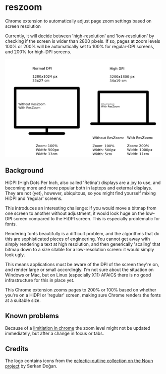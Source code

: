 # reszoom

Chrome extension to automatically adjust page zoom settings based on screen resolution

Currently, it will decide between 'high-resolution' and 'low-resolution' by checking if the screen is wider than 2800 pixels. If so, pages at zoom levels 100% or 200% will be automatically set to 100% for regular-DPI screens, and 200% for high-DPI screens.

![Overview](overview.png)

## Background

HiDPI (High Dots Per Inch, also called 'Retina') displays are a joy to use,
and becoming more and more popular both in laptops and external displays. They
are not (yet), however, ubiquitous, so you might find yourself mixing HiDPI
and 'regular' screens.

This introduces an interesting challenge: if you would move a bitmap from one
screen to another without adjustment, it would look huge on the low-DPI
screen compared to the HiDPI screen. This is especially problematic for fonts.

Rendering fonts beautifully is a difficult problem, and the algorithms that
do this are sophisticated pieces of engineering. You cannot get away with
simply rendering a text at high resolution, and then generically 'scaling'
that bitmap down to a size sitable for a low-resolution screen: it would
simply look ugly.

This means applications must be aware of the DPI of the screen they're on, and
render large or small accordingly. I'm not sure about the situation on Windows
or Mac, but on Linux (especially X11) AFAICS there is no good infrastructure
for this in place yet.

This Chrome extension zooms pages to 200% or 100% based on whether you're on
a HiDPI or 'regular' screen, making sure Chrome renders the fonts at a
suitable size.

## Known problems

Because of a [limitiation in chrome](https://bugs.chromium.org/p/chromium/issues/detail?id=627830) the zoom level might not be updated immediately, but after a change in focus or tabs.

## Credits

The logo contains icons from the [eclectic-outline collection on the Noun project](https://thenounproject.com/serkan/collection/eclectic-outline-icons) by Serkan Doğan.
